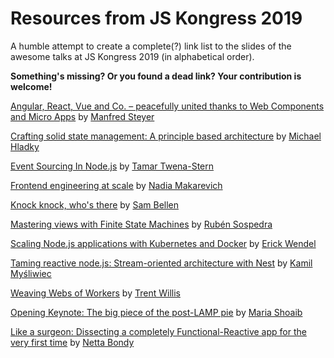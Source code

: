 # Resources from JS Kongress 2019
A humble attempt to create a complete(?) link list to the slides of the awesome talks at JS Kongress 2019 (in alphabetical order).

**Something's missing? Or you found a dead link? Your contribution is welcome!**

[Angular, React, Vue and Co. – peacefully united thanks to Web Components and Micro Apps](https://www.softwarearchitekt.at/talk/jsKongress-munchen/micro-apps-angular) by [Manfred Steyer](https://twitter.com/ManfredSteyer)

[Crafting solid state management: A principle based architecture](https://docs.google.com/presentation/d/1MzpYoK83gj3sVqhsH0LsEC1ADE8_D2fEk7GT78gqTTM/edit#slide=id.p) by [Michael Hladky](https://twitter.com/Michael_Hladky)

[Event Sourcing In Node.js](https://speakerdeck.com/tamartwena/event-sourcing-in-node-dot-js) by [Tamar Twena-Stern](https://twitter.com/SternTwena)

[Frontend engineering at scale](https://drive.google.com/file/d/1N9XdUqCMa6fZ0j0G4yvEs9I4MJJivIBZ/view) by [Nadia Makarevich](https://twitter.com/nadia_jsdev)

[Knock knock, who's there](https://jwt.sambego.tech/) by [Sam Bellen](https://github.com/sambego)

[Mastering views with Finite State Machines](https://github.com/sospedra/talks/blob/master/finite-state-machines/slides.pdf) by [Rubén Sospedra](https://twitter.com/sospedra_r)

[Scaling Node.js applications with Kubernetes and Docker](https://www.icloud.com/keynote/04VR3IquunOYEv3G83OTTYn8w#_Scaling_Node.js_applications_with_Kubernetes_and_Docker_-_JSKongress_-_12032019) by [Erick Wendel](https://twitter.com/erickwendel_)

[Taming reactive node.js: Stream-oriented architecture with Nest](https://speakerdeck.com/kamilmysliwiec/taming-reactive-node-dot-js-stream-oriented-architecture-with-nest) by [Kamil Myśliwiec](https://twitter.com/kammysliwiec)

[Weaving Webs of Workers](https://noti.st/trentmwillis/RxTcdy/weaving-webs-of-workers) by [Trent Willis](https://twitter.com/trentmwillis)

[Opening Keynote: The big piece of the post-LAMP pie](https://drive.google.com/file/d/1LifKBhA1jwcUlEE0ifVigrga-MR84tEs/view?usp=sharing) by [Maria Shoaib](https://www.linkedin.com/in/shoaibmaria)

[Like a surgeon: Dissecting a completely Functional-Reactive app for the very first time](https://www.slideshare.net/NettaBondy/like-a-surgeon-dissecting-a-completely-functional-reactive-javascript-app-for-the-very-first-time-1) by [Netta Bondy](https://twitter.com/_bondit_)
